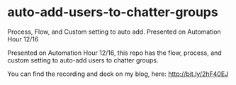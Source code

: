 # auto-add-users-to-chatter-groups
Process, Flow, and Custom setting to auto add.  Presented on Automation Hour 12/16

Presented on Automation Hour 12/16, this repo has the flow, process, and custom setting to auto-add users to chatter groups.

You can find the recording and deck on my blog, here: http://bit.ly/2hF40EJ
